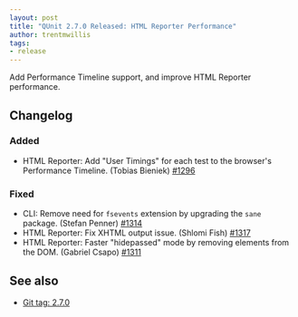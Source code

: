 ```yaml
---
layout: post
title: "QUnit 2.7.0 Released: HTML Reporter Performance"
author: trentmwillis
tags:
- release
---
```


Add Performance Timeline support, and improve HTML Reporter performance.

## Changelog

### Added

* HTML Reporter: Add "User Timings" for each test to the browser's Performance Timeline. (Tobias Bieniek) [#1296](https://github.com/qunitjs/qunit/pull/1296)

### Fixed

* CLI: Remove need for `fsevents` extension by upgrading the `sane` package. (Stefan Penner) [#1314](https://github.com/qunitjs/qunit/pull/1314)
* HTML Reporter: Fix XHTML output issue. (Shlomi Fish) [#1317](https://github.com/qunitjs/qunit/pull/1317)
* HTML Reporter: Faster "hidepassed" mode by removing elements from the DOM. (Gabriel Csapo) [#1311](https://github.com/qunitjs/qunit/pull/1311)

## See also

* [Git tag: 2.7.0](https://github.com/qunitjs/qunit/releases/tag/2.7.0)
